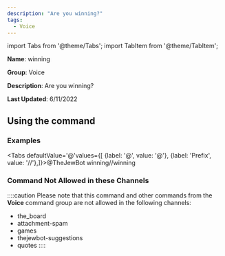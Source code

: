 ```yaml
---
description: "Are you winning?"
tags:
  - Voice
---
```

import Tabs from '@theme/Tabs';
import TabItem from '@theme/TabItem';

**Name**: winning

**Group**: Voice

**Description**: Are you winning?

**Last Updated**: 6/11/2022

## Using the command

### Examples
<Tabs defaultValue='@'values={[ {label: '@', value: '@'}, {label: 'Prefix', value: '//'},]}><TabItem value='@'>@TheJewBot winning</TabItem><TabItem value='//'>//winning</TabItem></Tabs>

### Command Not Allowed in these Channels
::::caution Please note that this command and other commands from the **Voice** command group are not allowed in the following channels:
- the_board
- attachment-spam
- games
- thejewbot-suggestions
- quotes
::::